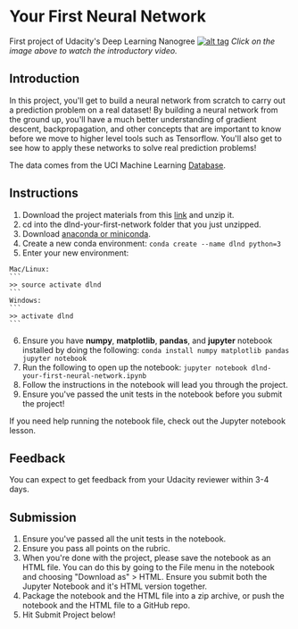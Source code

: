 # Your First Neural Network
First project of Udacity's Deep Learning Nanogree
[![alt tag](https://cdn.pixabay.com/photo/2017/08/17/17/44/the-little-yellow-car-2652215_1280.jpg)](https://www.youtube.com/watch?time_continue=8&v=dOwEDeJp8yw)
*Click on the image above to watch the introductory video.*

## Introduction
In this project, you'll get to build a neural network from scratch to carry out a prediction problem on a real dataset! By building a neural network from the ground up, you'll have a much better understanding of gradient descent, backpropagation, and other concepts that are important to know before we move to higher level tools such as Tensorflow. You'll also get to see how to apply these networks to solve real prediction problems!

The data comes from the UCI Machine Learning [Database](https://archive.ics.uci.edu/ml/datasets/Bike+Sharing+Dataset).

## Instructions
  1. Download the project materials from this [link](https://d17h27t6h515a5.cloudfront.net/topher/2017/January/588d28a7_dlnd-your-first-network/dlnd-your-first-network.zip) and unzip it.
  2. cd into the dlnd-your-first-network folder that you just unzipped.
  3. Download [anaconda or miniconda](https://www.continuum.io/downloads).
  4. Create a new conda environment:
    ```
    conda create --name dlnd python=3
    ```
  5. Enter your new environment:
  
    Mac/Linux: 
    ```
    >> source activate dlnd
    ```
    Windows:
    ```
    >> activate dlnd
    ```
  
  6. Ensure you have **numpy**, **matplotlib**, **pandas**, and **jupyter** notebook installed by doing the following:
    ```
    conda install numpy matplotlib pandas jupyter notebook
    ```
  7. Run the following to open up the notebook:
    ```
    jupyter notebook dlnd-your-first-neural-network.ipynb
    ```
  8. Follow the instructions in the notebook will lead you through the project.
  9. Ensure you've passed the unit tests in the notebook before you submit the project!
  
  If you need help running the notebook file, check out the Jupyter notebook lesson.
  
## Feedback
You can expect to get feedback from your Udacity reviewer within 3-4 days.
  
## Submission
1. Ensure you've passed all the unit tests in the notebook.
2. Ensure you pass all points on the rubric.
3. When you're done with the project, please save the notebook as an HTML file. You can do this by going to the File menu in     the notebook and choosing "Download as" > HTML. Ensure you submit both the Jupyter Notebook and it's HTML version together.
4. Package the notebook and the HTML file into a zip archive, or push the notebook and the HTML file to a GitHub repo.
5. Hit Submit Project below!
    

